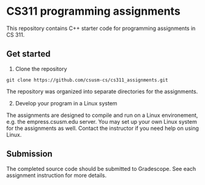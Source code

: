 # CS311 programming assignments
This repository contains C++ starter code for programming assignments in CS 311. 

## Get started
1. Clone the repository
```
git clone https://github.com/csusm-cs/cs311_assignments.git
```
The repository was organized into separate directories for the assignments.

2. Develop your program in a Linux system

The assignments are designed to compile and run on a Linux environement, e.g. the empress.csusm.edu server. You may set up your own Linux system for the assignments as well. Contact the instructor if you need help on using Linux.

## Submission
The completed source code should be submitted to Gradescope. See each assignment instruction for more details.
